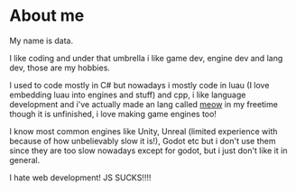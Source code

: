 # About me
My name is data.

I like coding and under that umbrella i like game dev, engine dev and lang dev, those are my hobbies.

I used to code mostly in C# but nowadays i mostly code in luau (I love embedding luau into engines and stuff) and cpp, i like language development and i've actually made an lang called [meow](https://github.com/KinexDev/Meow) in my freetime though it is unfinished, i love making game engines too!

I know most common engines like Unity, Unreal (limited experience with because of how unbelievably slow it is!), Godot etc but i don't use them since they are too slow nowadays except for godot, but i just don't like it in general.

I hate web development! JS SUCKS!!!!
